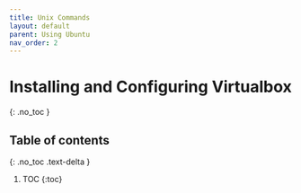 ```yaml
---
title: Unix Commands
layout: default
parent: Using Ubuntu
nav_order: 2
---
```


# Installing and Configuring Virtualbox 
{: .no_toc }

## Table of contents
{: .no_toc .text-delta }

1. TOC
{:toc}